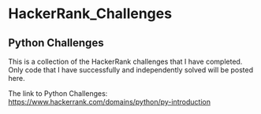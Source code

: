 # HackerRank_Challenges
## Python Challenges 

This is a collection of the HackerRank challenges that I have completed. 
Only code that I have successfully and independently solved will be posted here.  

The link to Python Challenges: https://www.hackerrank.com/domains/python/py-introduction
